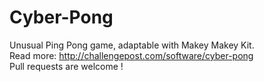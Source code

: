# Cyber-Pong
Unusual Ping Pong game, adaptable with Makey Makey Kit. <br>
Read more: http://challengepost.com/software/cyber-pong <br>
Pull requests are welcome ! 
